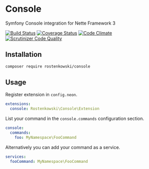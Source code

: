 # Console

Symfony Console integration for Nette Framework 3

[![Build Status](https://travis-ci.org/rostenkowski/console.svg?branch=master)](https://travis-ci.org/rostenkowski/console)
[![Coverage Status](https://coveralls.io/repos/github/rostenkowski/console/badge.svg)](https://coveralls.io/github/rostenkowski/console)
[![Code Climate](https://codeclimate.com/github/rostenkowski/console/badges/gpa.svg)](https://codeclimate.com/github/rostenkowski/console)
[![Scrutinizer Code Quality](https://scrutinizer-ci.com/g/rostenkowski/console/badges/quality-score.png?b=master)](https://scrutinizer-ci.com/g/rostenkowski/console/?branch=master)

## Installation

```bash
composer require rostenkowski/console
```

## Usage

Register extension in `config.neon`.
```yaml
extensions: 
  console: Rostenkowski\Console\Extension
```

List your command in the `console.commands` configuration section.
```yaml
console:
  commands:
    foo: MyNamespace\FooCommand
```

Alternatively you can add your command as a service.
```yaml
services:
  fooCommand: MyNamespace\FooCommand
```
